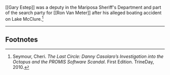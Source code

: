 [[Gary Estep]] was a deputy in the Mariposa Sheriff's Department and part of the search party for [[Ron Van Meter]] after his alleged boating accident on Lake McClure.[^1]

---
## Footnotes

[^1]: Seymour, Cheri. *The Last Circle: Danny Casolaro’s Investigation into the Octopus and the PROMIS Software Scandal*. First Edition. TrineDay, 2010.
